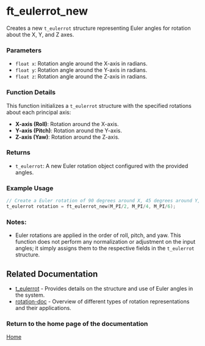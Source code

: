 # ft_eulerrot_new
Creates a new `t_eulerrot` structure representing Euler angles for rotation about the X, Y, and Z axes.

### Parameters
- `float x`: Rotation angle around the X-axis in radians.
- `float y`: Rotation angle around the Y-axis in radians.
- `float z`: Rotation angle around the Z-axis in radians.

### Function Details
This function initializes a `t_eulerrot` structure with the specified rotations about each principal axis:
- **X-axis (Roll)**: Rotation around the X-axis.
- **Y-axis (Pitch)**: Rotation around the Y-axis.
- **Z-axis (Yaw)**: Rotation around the Z-axis.

### Returns
- `t_eulerrot`: A new Euler rotation object configured with the provided angles.

### Example Usage
```c
// Create a Euler rotation of 90 degrees around X, 45 degrees around Y, and 30 degrees around Z.
t_eulerrot rotation = ft_eulerrot_new(M_PI/2, M_PI/4, M_PI/6);
```

### Notes:
- Euler rotations are applied in the order of roll, pitch, and yaw. This function does not perform any normalization or adjustment on the input angles; it simply assigns them to the respective fields in the `t_eulerrot` structure.

## Related Documentation
- [t_eulerrot](./t_eulerrot.md) - Provides details on the structure and use of Euler angles in the system.
- [rotation-doc](../rotation-doc.md) - Overview of different types of rotation representations and their applications.

### Return to the home page of the documentation
[Home](../../home.md)
